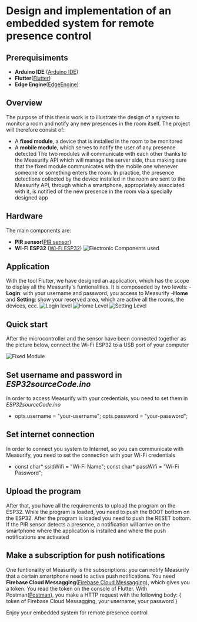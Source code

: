 # Design and implementation of an embedded system for remote presence control
## Prerequisiments
- **Arduino IDE** ([Arduino IDE](https://www.arduino.cc/en/software))
- **Flutter**([Flutter](https://flutter.dev/?gclid=Cj0KCQjwufn8BRCwARIsAKzP696dC_kxSmCd7_eIa0LpRRA0riUA3UmGtYvjM_HUOCycvgLL7McXzpMaAkvaEALw_wcB&gclsrc=aw.ds))
- **Edge Engine**([EdgeEngine](https://github.com/measurify/edge))

## Overview
The purpose of this thesis work is to illustrate the design of a system to monitor a room and notify any new presences in the room itself.
The project will therefore consist of:
- A **fixed module**, a device that is installed in the room to be monitored
- A **mobile module**, which serves to notify the user of any presence detected
The two modules will communicate with each other thanks to the Measurify API which will manage the server side, thus making sure that the fixed module communicates with the mobile one whenever someone or something enters the room.
In practice, the presence detections collected by the device installed in the room are sent to the Measurify API, through which a smartphone, appropriately associated with it, is notified of the new presence in the room via a specially designed app

## Hardware
The main components are:
- **PIR sensor**([PIR sensor](https://www.amazon.it/Yizhet-Pyroelectricity-infrarosso-Movimento-Raspberry/dp/B08B3L19QF/ref=sr_1_1_sspa?adgrpid=55345593071&dchild=1&gclid=Cj0KCQjwufn8BRCwARIsAKzP696JiH1hridGSx5dD2tddE9YdTFCRL5ypv6zLpAIvNV_Hh0asjpckaYaAmNbEALw_wcB&hvadid=255224413892&hvdev=c&hvlocphy=1008800&hvnetw=g&hvqmt=e&hvrand=6820867537556796359&hvtargid=kwd-316121540108&hydadcr=28875_1803268&keywords=sensore+pir&qid=1604246676&sr=8-1-spons&tag=slhyin-21&psc=1&spLa=ZW5jcnlwdGVkUXVhbGlmaWVyPUFVWkowUjc0M0taUFAmZW5jcnlwdGVkSWQ9QTA0OTAzMTMzN05STk9TTzBWWFZYJmVuY3J5cHRlZEFkSWQ9QTAxMzA0MTUxVzlURkg0MjZFR0tIJndpZGdldE5hbWU9c3BfYXRmJmFjdGlvbj1jbGlja1JlZGlyZWN0JmRvTm90TG9nQ2xpY2s9dHJ1ZQ==))
- **WI-FI ESP32** ([Wi-Fi ESP32](https://www.amazon.it/AZDelivery-ESP32-NodeMCU-Parent/dp/B07Z837RCM))
![Electronic Components used](images/hw.png?raw=true "Electronic Components used")

## Application
With the tool Flutter, we have designed an application, which has the scope to display all the Measurify's funtionalities. It is composeded by two levels:
-**Login**: with your username and password, you access to Measurify
-**Home** and **Setting**: show your reserved area, which are active all the rooms, the devices, ecc.
![Login level](images/Login.jpg?raw=true "Login level")
![Home Level](images/Home.jpg?raw=true "Home level")
![Setting Level](images/Setting.jpg?raw=true "Setting level")
## Quick start
After the microcontroller and the sensor have been connected together as the picture below, connect the Wi-Fi ESP32 to a USB port of your computer

![Fixed Module](images/ModuloFisso.jpg?raw=true "Fixed Module")

## Set username and password in *ESP32sourceCode.ino*
In order to access Measurify with your credentials, you need to set them in *ESP32sourceCode.ino*
- opts.username = "your-username";
  opts.password =  "your-password";

## Set internet connection
In order to connect you system to Internet, so you can communicate with Measurify, you need to set the connection with your Wi-Fi credentials
- const char* ssidWifi = "Wi-Fi Name";
  const char* passWifi = "Wi-Fi Password";
## Upload the program
After that, you have all the requirements to upload the program on the ESP32. While the program is loaded, you need to push the BOOT bottom on the ESP32. After the program is loaded you need to push the RESET bottom. 
If the PIR sensor detects a presence, a notification will arrive on the smartphone where the application is installed and where the push notifications are activated

## Make a subscription for push notifications
One funtionality of Measurify is the subscriptions: you can notify Measurify that a certain smartphone need to active push notifications. You need **Firebase Cloud Messagging**([Firebase Cloud Messagging](https://firebase.google.com/products/cloud-messaging?gclid=Cj0KCQjwufn8BRCwARIsAKzP694CrmG3e1KdNZyNQnCs4NUkDelmKidD4CMfLXNMA2YKQLsKqjvwKYcaApjOEALw_wcB)), which gives you a token. 
You read the token on the console of Flutter. With Postman([Postman](https://www.postman.com/)), you make a HTTP request with the following body:
{
	token of Firebase Cloud Messagging,
	your username,
	your password
}

Enjoy your embedded system for remote presence control